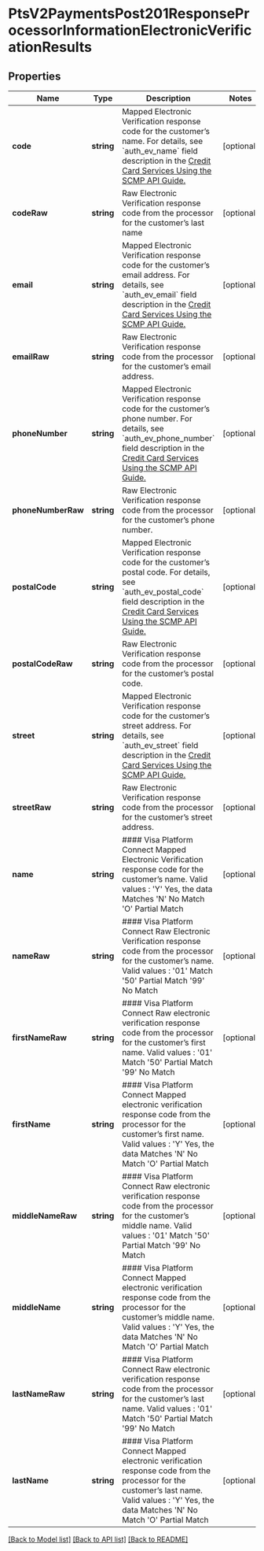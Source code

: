 # PtsV2PaymentsPost201ResponseProcessorInformationElectronicVerificationResults

## Properties
Name | Type | Description | Notes
------------ | ------------- | ------------- | -------------
**code** | **string** | Mapped Electronic Verification response code for the customer’s name.  For details, see &#x60;auth_ev_name&#x60; field description in the [Credit Card Services Using the SCMP API Guide.](https://apps.cybersource.com/library/documentation/dev_guides/CC_Svcs_SCMP_API/html/) | [optional] 
**codeRaw** | **string** | Raw Electronic Verification response code from the processor for the customer’s last name | [optional] 
**email** | **string** | Mapped Electronic Verification response code for the customer’s email address.  For details, see &#x60;auth_ev_email&#x60; field description in the [Credit Card Services Using the SCMP API Guide.](https://apps.cybersource.com/library/documentation/dev_guides/CC_Svcs_SCMP_API/html/) | [optional] 
**emailRaw** | **string** | Raw Electronic Verification response code from the processor for the customer’s email address. | [optional] 
**phoneNumber** | **string** | Mapped Electronic Verification response code for the customer’s phone number.  For details, see &#x60;auth_ev_phone_number&#x60; field description in the [Credit Card Services Using the SCMP API Guide.](https://apps.cybersource.com/library/documentation/dev_guides/CC_Svcs_SCMP_API/html/) | [optional] 
**phoneNumberRaw** | **string** | Raw Electronic Verification response code from the processor for the customer’s phone number. | [optional] 
**postalCode** | **string** | Mapped Electronic Verification response code for the customer’s postal code.  For details, see &#x60;auth_ev_postal_code&#x60; field description in the [Credit Card Services Using the SCMP API Guide.](https://apps.cybersource.com/library/documentation/dev_guides/CC_Svcs_SCMP_API/html/) | [optional] 
**postalCodeRaw** | **string** | Raw Electronic Verification response code from the processor for the customer’s postal code. | [optional] 
**street** | **string** | Mapped Electronic Verification response code for the customer’s street address.  For details, see &#x60;auth_ev_street&#x60; field description in the [Credit Card Services Using the SCMP API Guide.](https://apps.cybersource.com/library/documentation/dev_guides/CC_Svcs_SCMP_API/html/) | [optional] 
**streetRaw** | **string** | Raw Electronic Verification response code from the processor for the customer’s street address. | [optional] 
**name** | **string** | #### Visa Platform Connect Mapped Electronic Verification response code for the customer’s name.  Valid values :  &#39;Y&#39;   Yes, the data Matches &#39;N&#39;   No Match &#39;O&#39;   Partial Match | [optional] 
**nameRaw** | **string** | #### Visa Platform Connect Raw Electronic Verification response code from the processor for the customer’s name.  Valid values :  &#39;01&#39;     Match &#39;50&#39;     Partial Match &#39;99&#39;     No Match | [optional] 
**firstNameRaw** | **string** | #### Visa Platform Connect Raw electronic verification response code from the processor for the customer’s first name.  Valid values :  &#39;01&#39;     Match &#39;50&#39;     Partial Match &#39;99&#39;     No Match | [optional] 
**firstName** | **string** | #### Visa Platform Connect Mapped electronic verification response code from the processor for the customer’s first name.  Valid values :  &#39;Y&#39;   Yes, the data Matches &#39;N&#39;   No Match &#39;O&#39;   Partial Match | [optional] 
**middleNameRaw** | **string** | #### Visa Platform Connect Raw electronic verification response code from the processor for the customer’s middle name.  Valid values :  &#39;01&#39;     Match &#39;50&#39;     Partial Match &#39;99&#39;     No Match | [optional] 
**middleName** | **string** | #### Visa Platform Connect Mapped electronic verification response code from the processor for the customer’s middle name.  Valid values :  &#39;Y&#39;   Yes, the data Matches &#39;N&#39;   No Match &#39;O&#39;   Partial Match | [optional] 
**lastNameRaw** | **string** | #### Visa Platform Connect Raw electronic verification response code from the processor for the customer’s last name.  Valid values :  &#39;01&#39;     Match &#39;50&#39;     Partial Match &#39;99&#39;     No Match | [optional] 
**lastName** | **string** | #### Visa Platform Connect Mapped electronic verification response code from the processor for the customer’s last name.  Valid values :  &#39;Y&#39;   Yes, the data Matches &#39;N&#39;   No Match &#39;O&#39;   Partial Match | [optional] 

[[Back to Model list]](../README.md#documentation-for-models) [[Back to API list]](../README.md#documentation-for-api-endpoints) [[Back to README]](../README.md)


